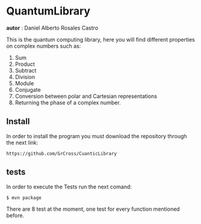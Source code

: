 # QuantumLibrary

**autor** : Daniel Alberto Rosales Castro

This is the quantum computing library, here you will find different properties on complex numbers such as:
1.  Sum
2.  Product
3.  Subtract
4.  Division
5.  Module
6.  Conjugate
7.  Conversion between polar and Cartesian representations
8.  Returning the phase of a complex number.


## Install

In order to install the program you must download the repository through the next link:

````
https://github.com/GrCross/CuanticLibrary
````

## tests

In order to execute the Tests run the next comand:

````
$ mvn package
````

There are 8 test at the moment, one test for every function mentioned before.

